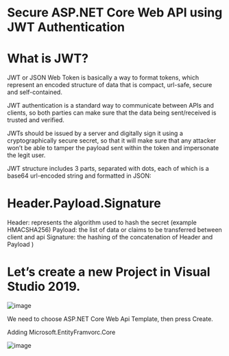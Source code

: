 # Secure ASP.NET Core Web API using JWT Authentication
# What is JWT?
JWT or JSON Web Token is basically a way to format tokens, which represent an encoded structure of data that is compact, url-safe, secure and self-contained.

JWT authentication is a standard way to communicate between APIs and clients, so both parties can make sure that the data being sent/received is trusted and verified.

JWTs should be issued by a server and digitally sign it using a cryptographically secure secret, so that it will make sure that any attacker won’t be able to tamper the payload sent within the token and impersonate the legit user.

JWT structure includes 3 parts, separated with dots, each of which is a base64 url-encoded string and formatted in JSON:
# Header.Payload.Signature

Header: represents the algorithm used to hash the secret (example HMACSHA256)
Payload: the list of data or claims to be transferred between client and api
Signature: the hashing of the concatenation of Header and Payload )

# Let’s create a new Project in Visual Studio 2019.
![image](https://user-images.githubusercontent.com/37914930/125211249-b93e0080-e2ad-11eb-9eed-bb6760e9ceb3.png)

We need to choose ASP.NET Core Web Api Template, then press Create.

Adding Microsoft.EntityFramvorc.Core

![image](https://user-images.githubusercontent.com/37914930/125211276-dd99dd00-e2ad-11eb-9bf2-1ef95308aad4.png)


